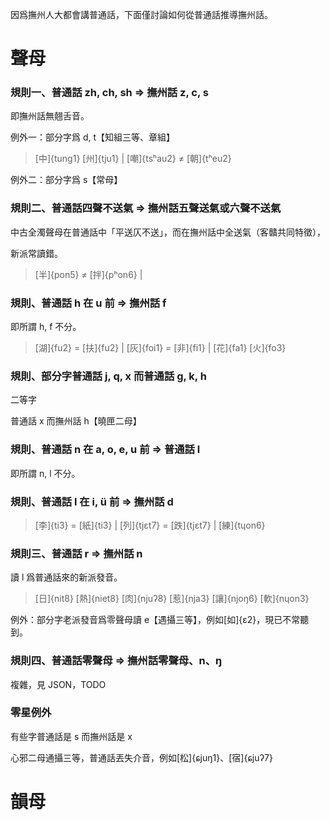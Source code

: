 因爲撫州人大都會講普通話，下面僅討論如何從普通話推導撫州話。

# 聲母

### 規則一、普通話 zh, ch, sh => 撫州話 z, c, s

即撫州話無翹舌音。

例外一：部分字爲 d, t【知組三等、章組】

> [中]{tung1} [州]{tju1} | [嘲]{tsʰau2} ≠ [朝]{tʰeu2}

例外二：部分字爲 s【常母】

>

### 規則二、普通話四聲不送氣 => 撫州話五聲送氣或六聲不送氣

中古全濁聲母在普通話中「平送仄不送」，而在撫州話中全送氣（客贛共同特徵），

新派常讀錯。

> [半]{pon5} ≠ [拌]{pʰon6} |

### 規則、普通話 h 在 u 前 => 撫州話 f

即所謂 h, f 不分。

> [湖]{fu2} = [扶]{fu2} | [灰]{foi1} = [非]{fi1} | [花]{fa1} [火]{fo3}

### 規則、部分字普通話 j, q, x 而普通話 g, k, h

二等字

普通話 x 而撫州話 h【曉匣二母】

### 規則、普通話 n 在 a, o, e, u 前 => 普通話 l

即所謂 n, l 不分。

### 規則、普通話 l 在 i, ü 前 => 撫州話 d

> [李]{ti3} = [紙]{ti3} | [列]{tjɛt7} = [跌]{tjɛt7} | [練]{tɥon6}

### 規則三、普通話 r => 撫州話 n

讀 l 爲普通話來的新派發音。

> [日]{nit8} [熱]{niet8} [肉]{njuʔ8} [惹]{nja3} [讓]{njoŋ6} [軟]{nɥon3}

例外：部分字老派發音爲零聲母讀 e【遇攝三等】，例如[如]{ɛ2}，現已不常聽到。

### 規則四、普通話零聲母 => 撫州話零聲母、n、ŋ

複雜，見 JSON，TODO

### 零星例外

有些字普通話是 s 而撫州話是 x

心邪二母通攝三等，普通話丟失介音，例如[松]{ɕjuŋ1}、[宿]{ɕjuʔ7}

# 韻母
